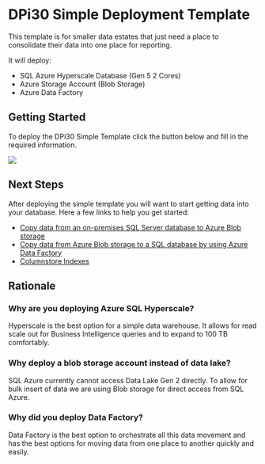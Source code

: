 # DPi30 Simple Deployment Template
This template is for smaller data estates that just need a place to consolidate their data into one place for reporting. 

It will deploy: 
* SQL Azure Hyperscale Database (Gen 5 2 Cores)
* Azure Storage Account (Blob Storage)
* Azure Data Factory

## Getting Started
To deploy the DPi30 Simple Template click the button below and fill in the required information.

<a href="https://portal.azure.com/#create/Microsoft.Template/uri/https%3A%2F%2Fraw.githubusercontent.com%2Fcbattlegear%2Fdpi30%2Fmaster%2Fsimple%2Fdpi30simple.json" target ="_blank">
    <img src="https://azurecomcdn.azureedge.net/mediahandler/acomblog/media/Default/blog/deploybutton.png"></img>
</a>

## Next Steps
After deploying the simple template you will want to start getting data into your database. Here a few links to help you get started:
* [Copy data from an on-premises SQL Server database to Azure Blob storage](https://docs.microsoft.com/en-us/azure/data-factory/tutorial-hybrid-copy-portal)
* [Copy data from Azure Blob storage to a SQL database by using Azure Data Factory](https://docs.microsoft.com/en-us/azure/data-factory/tutorial-copy-data-portal)
* [Columnstore Indexes](https://docs.microsoft.com/en-us/sql/relational-databases/indexes/columnstore-indexes-overview?view=sql-server-ver15)

## Rationale

### Why are you deploying Azure SQL Hyperscale?
Hyperscale is the best option for a simple data warehouse. It allows for read scale out for Business Intelligence queries and to expand to 100 TB comfortably.

### Why deploy a blob storage account instead of data lake?
SQL Azure currently cannot access Data Lake Gen 2 directly. To allow for bulk insert of data we are using Blob storage for direct access from SQL Azure.

### Why did you deploy Data Factory?
Data Factory is the best option to orchestrate all this data movement and has the best options for moving data from one place to another quickly and easily.
